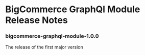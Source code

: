 # BigCommerce GraphQl Module Release Notes

### bigcommerce-graphql-module-1.0.0

The release of the first major version